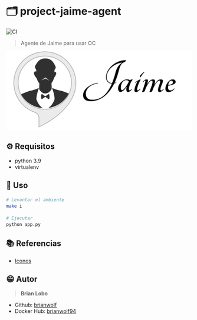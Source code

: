 # :card_index_dividers: project-jaime-agent
![CI](https://github.com/jaime-project/project-jaime-agent/actions/workflows/cicd.yaml/badge.svg?branch=master)

> Agente de Jaime para usar OC

![alt](img/logo-negro.png)

## :gear: Requisitos

* python 3.9
* virtualenv

## :tada: Uso

```bash
# Levantar el ambiente
make i

# Ejecutar
python app.py
```

## :books: Referencias

* [Iconos](https://github.com/ikatyang/emoji-cheat-sheet/blob/master/README.md)

## :grin: Autor

> **Brian Lobo**

* Github: [brianwolf](https://github.com/brianwolf)
* Docker Hub:  [brianwolf94](https://hub.docker.com/u/brianwolf94)
